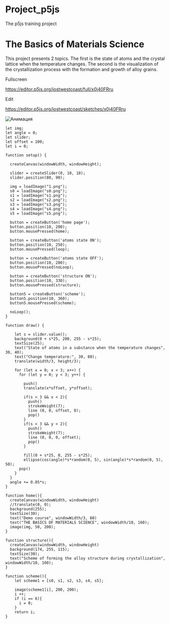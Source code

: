 # Project_p5js
The p5js training project

# The Basics of Materials Science 

This project presents 2 topics. The first is the state of atoms and the crystal lattice when the temperature changes. The second is the visualization of the crystallization process with the formation and growth of alloy grains. 

Fullscreen

https://editor.p5js.org/iostwestcoast/full/x0j40FRru

Edit

https://editor.p5js.org/iostwestcoast/sketches/x0j40FRru

![Анимация](https://github.com/iostwestcoast/Project_p5js/assets/114690482/b1c4a2b7-b862-4509-b9e9-5d66437f831c)
```JS
let img;
let angle = 0;
let slider;
let offset = 100;
let i = 0;

function setup() {
  
  createCanvas(windowWidth, windowHeight);

  slider = createSlider(0, 10, 10);
  slider.position(80, 90);

  img = loadImage("1.png");
  s0 = loadImage("s0.png");
  s1 = loadImage("s1.png");
  s2 = loadImage("s2.png");
  s3 = loadImage("s3.png");
  s4 = loadImage("s4.png");
  s5 = loadImage("s5.png");
  
  button = createButton('home page');
  button.position(10, 200);
  button.mousePressed(home);
  
  button = createButton('atoms state ON');
  button.position(10, 250);
  button.mousePressed(loop);
  
  button = createButton('atoms state OFF');
  button.position(10, 280);
  button.mousePressed(noLoop);
  
  button = createButton('structure ON');
  button.position(10, 330);
  button.mousePressed(structure);
  
  button5 = createButton('scheme');
  button5.position(10, 360);
  button5.mousePressed(scheme);
  
  noLoop();
}

function draw() {
  
    let s = slider.value();
    background(0 + s*25, 200, 255 - s*25);
    textSize(25);
    text("State of atoms in a substance when the temperature changes", 30, 40);
    text("Сhange temperature:", 30, 80);
    translate(width/3, height/3);
  
    for (let x = 0; x < 3; x++) {
      for (let y = 0; y < 3; y++) {
      
        push()
        translate(x*offset, y*offset);
      
        if(s < 3 && x < 2){
          push()
          strokeWeight(7);
          line (0, 0, offset, 0);
          pop()
        }
        if(s < 3 && y < 2){
          push()
          strokeWeight(7);
          line (0, 0, 0, offset);
          pop()
        }
      
        fill(0 + s*25, 0, 255 - s*25);
        ellipse(cos(angle)*s*random(0, 5), sin(angle)*s*random(0, 5), 50);
      pop()
    }
  }
  angle += 0.05*s;
}

function home(){
  createCanvas(windowWidth, windowHeight)
  //translate(0, 0);
  background(255);
  textSize(30);
  text("Demo course", windowWidth/3, 60)
  text("THE BASICS OF MATERIALS SCIENCE", windowWidth/10, 160); 
  image(img, 50, 200);
}

function structure(){
  createCanvas(windowWidth, windowHeight)
  background(174, 255, 115);
  textSize(30);
  text("Scheme of forming the alloy structure during crystallization", windowWidth/10, 160); 
}

function scheme(){
    let scheme1 = [s0, s1, s2, s3, s4, s5];

    image(scheme1[i], 200, 200);
    i ++;
    if (i == 6){
      i = 0;
    }
    return i;
}
